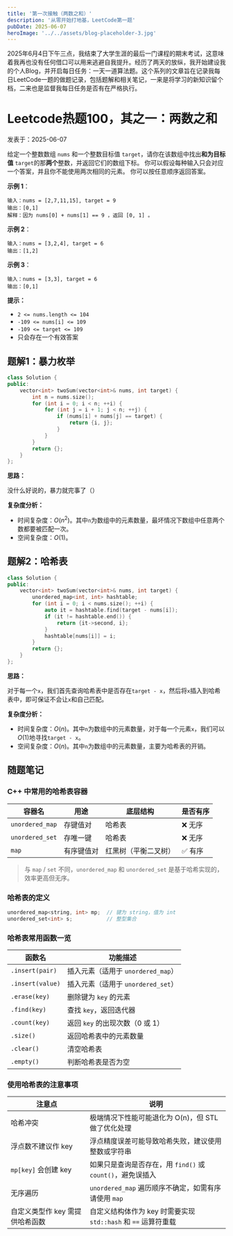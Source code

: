 ```yaml
---
title: '第一次接触（两数之和）'
description: '从零开始打地基，LeetCode第一题'
pubDate: 2025-06-07
heroImage: '../../assets/blog-placeholder-3.jpg'
---
```


2025年6月4日下午三点，我结束了大学生涯的最后一门课程的期末考试，这意味着我再也没有任何借口可以用来逃避自我提升。经历了两天的放纵，我开始建设我的个人Blog，并开启每日任务：一天一道算法题。这个系列的文章旨在记录我每日LeetCode一题的做题记录，包括题解和相关笔记，一来是将学习的新知识留个档，二来也是监督我每日任务是否有在严格执行。

# Leetcode热题100，其之一：两数之和

 发表于：2025-06-07

 给定一个整数数组 `nums` 和一个整数目标值 `target`，请你在该数组中找出**和为目标值** `target`的那**两个**整数，并返回它们的数组下标。
 你可以假设每种输入只会对应一个答案，并且你不能使用两次相同的元素。
 你可以按任意顺序返回答案。

 **示例 1**：
 ```
 输入：nums = [2,7,11,15], target = 9
 输出：[0,1]
 解释：因为 nums[0] + nums[1] == 9 ，返回 [0, 1] 。
```
 **示例 2**：
 ```
 输入：nums = [3,2,4], target = 6
 输出：[1,2]
```
 **示例 3**：
 ```
 输入：nums = [3,3], target = 6
 输出：[0,1]
 ```
**提示：**
- `2 <= nums.length <= 104`
- `-109 <= nums[i] <= 109`
- `-109 <= target <= 109`
- 只会存在一个有效答案
 ## 题解1：暴力枚举
```cpp
class Solution {
public:
    vector<int> twoSum(vector<int>& nums, int target) {
        int n = nums.size();
        for (int i = 0; i < n; ++i) {
            for (int j = i + 1; j < n; ++j) {
                if (nums[i] + nums[j] == target) {
                    return {i, j};
                }
            }
        }
        return {};
    }
};
```
**思路：**

没什么好说的，暴力就完事了（）

**复杂度分析：**
- 时间复杂度：$O(n^2)$。其中`n`为数组中的元素数量，最坏情况下数组中任意两个数都要被匹配一次。
- 空间复杂度：$O(1)$。
  
 ## 题解2：哈希表
```cpp
class Solution {
public:
    vector<int> twoSum(vector<int>& nums, int target) {
        unordered_map<int, int> hashtable;
        for (int i = 0; i < nums.size(); ++i) {
            auto it = hashtable.find(target - nums[i]);
            if (it != hashtable.end()) {
                return {it->second, i};
            }
            hashtable[nums[i]] = i;
        }
        return {};
    }
};
```

**思路：**

对于每一个`x`，我们首先查询哈希表中是否存在`target - x`，然后将`x`插入到哈希表中，即可保证不会让`x`和自己匹配。

**复杂度分析：**
- 时间复杂度：$O(n)$。其中`n`为数组中的元素数量，对于每一个元素`x`，我们可以$O(1)$地寻找`target - x`。
- 空间复杂度：$O(n)$。其中`n`为数组中的元素数量，主要为哈希表的开销。

## 随题笔记
### C++ 中常用的哈希表容器
| 容器名             | 用途           | 底层结构     | 是否有序 |
|------------------|----------------|--------------|----------|
| `unordered_map`  | 存键值对       | 哈希表       | ❌ 无序   |
| `unordered_set`  | 存唯一键       | 哈希表       | ❌ 无序   |
| `map`            | 有序键值对     | 红黑树（平衡二叉树） | ✅ 有序 |

> 与 `map` / `set` 不同，`unordered_map` 和 `unordered_set` 是基于哈希实现的，效率更高但无序。

### 哈希表的定义
```c++
unordered_map<string, int> mp;  // 键为 string，值为 int
unordered_set<int> s;           // 整型集合
```
### 哈希表常用函数一览
| 函数名             | 功能描述                   |
|------------------|--------------------------|
| `.insert(pair)`  | 插入元素（适用于 `unordered_map`） |
| `.insert(value)` | 插入元素（适用于 `unordered_set`） |
| `.erase(key)`    | 删除键为 `key` 的元素         |
| `.find(key)`     | 查找 `key`，返回迭代器       |
| `.count(key)`    | 返回 `key` 的出现次数（0 或 1） |
| `.size()`        | 返回哈希表中的元素数量        |
| `.clear()`       | 清空哈希表                 |
| `.empty()`       | 判断哈希表是否为空           |

### 使用哈希表的注意事项

| 注意点                             | 说明                                                                 |
|----------------------------------|----------------------------------------------------------------------|
|  哈希冲突                        | 极端情况下性能可能退化为 O(n)，但 STL 做了优化处理                   |
|  浮点数不建议作 key              | 浮点精度误差可能导致哈希失败，建议使用整数或字符串                   |
|  `mp[key]` 会创建 key            | 如果只是查询是否存在，用 `find()` 或 `count()`，避免误插入            |
|  无序遍历                        | `unordered_map` 遍历顺序不确定，如需有序请使用 `map`                  |
|  自定义类型作 key 需提供哈希函数 | 自定义结构体作为 key 时需要实现 `std::hash` 和 `==` 运算符重载        |


